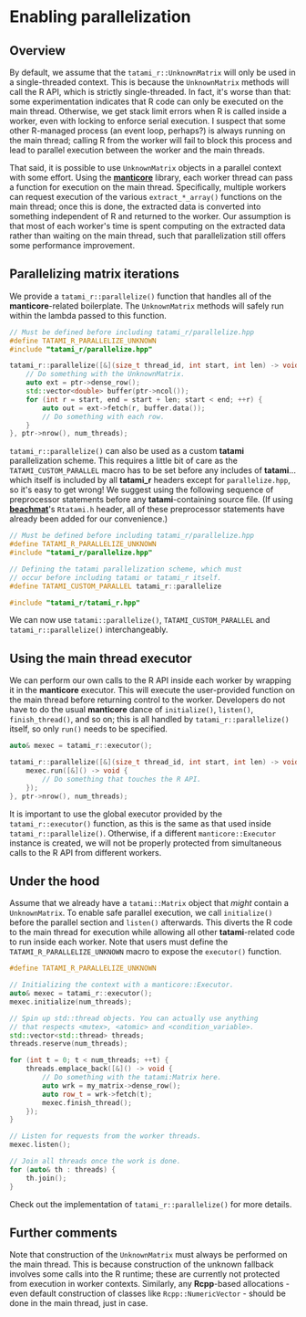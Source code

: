 # Enabling parallelization

## Overview

By default, we assume that the `tatami_r::UnknownMatrix` will only be used in a single-threaded context.
This is because the `UnknownMatrix` methods will call the R API, which is strictly single-threaded.
In fact, it's worse than that: some experimentation indicates that R code can only be executed on the main thread.
Otherwise, we get stack limit errors when R is called inside a worker, even with locking to enforce serial execution.
I suspect that some other R-managed process (an event loop, perhaps?) is always running on the main thread;
calling R from the worker will fail to block this process and lead to parallel execution between the worker and the main threads.

That said, it is possible to use `UnknownMatrix` objects in a parallel context with some effort.
Using the [**manticore**](https://github.com/tatami-inc/manticore) library, each worker thread can pass a function for execution on the main thread.
Specifically, multiple workers can request execution of the various `extract_*_array()` functions on the main thread;
once this is done, the extracted data is converted into something independent of R and returned to the worker.
Our assumption is that most of each worker's time is spent computing on the extracted data rather than waiting on the main thread,
such that parallelization still offers some performance improvement.

## Parallelizing matrix iterations

We provide a `tatami_r::parallelize()` function that handles all of the **manticore**-related boilerplate.
The `UnknownMatrix` methods will safely run within the lambda passed to this function.

```cpp
// Must be defined before including tatami_r/parallelize.hpp
#define TATAMI_R_PARALLELIZE_UNKNOWN 
#include "tatami_r/parallelize.hpp"

tatami_r::parallelize([&](size_t thread_id, int start, int len) -> void {
    // Do something with the UnknownMatrix.
    auto ext = ptr->dense_row();
    std::vector<double> buffer(ptr->ncol());
    for (int r = start, end = start + len; start < end; ++r) {
        auto out = ext->fetch(r, buffer.data());
        // Do something with each row.
    }
}, ptr->nrow(), num_threads);
```

`tatami_r::parallelize()` can also be used as a custom **tatami** parallelization scheme.
This requires a little bit of care as the `TATAMI_CUSTOM_PARALLEL` macro has to be set before any includes of **tatami**...
which itself is included by all **tatami_r** headers except for `parallelize.hpp`, so it's easy to get wrong!
We suggest using the following sequence of preprocessor statements before any **tatami**-containing source file.
(If using [**beachmat**](https://github.com/tatami-inc/beachmat)'s `Rtatami.h` header, all of these preprocessor statements have already been added for our convenience.)

```cpp
// Must be defined before including tatami_r/parallelize.hpp
#define TATAMI_R_PARALLELIZE_UNKNOWN 
#include "tatami_r/parallelize.hpp"

// Defining the tatami parallelization scheme, which must 
// occur before including tatami or tatami_r itself.
#define TATAMI_CUSTOM_PARALLEL tatami_r::parallelize

#include "tatami_r/tatami_r.hpp"
```

We can now use `tatami::parallelize()`, `TATAMI_CUSTOM_PARALLEL` and `tatami_r::parallelize()` interchangeably.

## Using the main thread executor

We can perform our own calls to the R API inside each worker by wrapping it in the **manticore** executor.
This will execute the user-provided function on the main thread before returning control to the worker.
Developers do not have to do the usual **manticore** dance of `initialize()`, `listen()`, `finish_thread()`, and so on; 
this is all handled by `tatami_r::parallelize()` itself, so only `run()` needs to be specified.

```cpp
auto& mexec = tatami_r::executor();

tatami_r::parallelize([&](size_t thread_id, int start, int len) -> void {
    mexec.run([&]() -> void {
        // Do something that touches the R API.
    });
}, ptr->nrow(), num_threads);
```

It is important to use the global executor provided by the `tatami_r::executor()` function, as this is the same as that used inside `tatami_r::parallelize()`.
Otherwise, if a different `manticore::Executor` instance is created, we will not be properly protected from simultaneous calls to the R API from different workers.

## Under the hood

Assume that we already have a `tatami::Matrix` object that _might_ contain a `UnknownMatrix`.
To enable safe parallel execution, we call `initialize()` before the parallel section and `listen()` afterwards.
This diverts the R code to the main thread for execution while allowing all other **tatami**-related code to run inside each worker.
Note that users must define the `TATAMI_R_PARALLELIZE_UNKNOWN` macro to expose the `executor()` function.

```cpp
#define TATAMI_R_PARALLELIZE_UNKNOWN

// Initializing the context with a manticore::Executor.
auto& mexec = tatami_r::executor();
mexec.initialize(num_threads);

// Spin up std::thread objects. You can actually use anything
// that respects <mutex>, <atomic> and <condition_variable>.
std::vector<std::thread> threads;
threads.reserve(num_threads);

for (int t = 0; t < num_threads; ++t) {
    threads.emplace_back([&]() -> void {
        // Do something with the tatami:Matrix here.
        auto wrk = my_matrix->dense_row();
        auto row_t = wrk->fetch(t);
        mexec.finish_thread();
    });
}

// Listen for requests from the worker threads.
mexec.listen();

// Join all threads once the work is done.
for (auto& th : threads) {
    th.join();
}
```

Check out the implementation of `tatami_r::parallelize()` for more details.

## Further comments

Note that construction of the `UnknownMatrix` must always be performed on the main thread.
This is because construction of the unknown fallback involves some calls into the R runtime; these are currently not protected from execution in worker contexts.
Similarly, any **Rcpp**-based allocations - even default construction of classes like `Rcpp::NumericVector` - should be done in the main thread, just in case.
